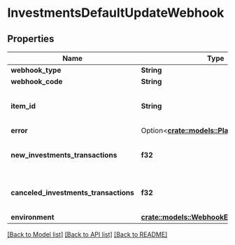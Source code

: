 # InvestmentsDefaultUpdateWebhook

## Properties

Name | Type | Description | Notes
------------ | ------------- | ------------- | -------------
**webhook_type** | **String** | `INVESTMENTS_TRANSACTIONS` | 
**webhook_code** | **String** | `DEFAULT_UPDATE` | 
**item_id** | **String** | The `item_id` of the Item associated with this webhook, warning, or error | 
**error** | Option<[**crate::models::PlaidError**](PlaidError.md)> |  | [optional]
**new_investments_transactions** | **f32** | The number of new transactions reported since the last time this webhook was fired. | 
**canceled_investments_transactions** | **f32** | The number of canceled transactions reported since the last time this webhook was fired. | 
**environment** | [**crate::models::WebhookEnvironmentValues**](WebhookEnvironmentValues.md) |  | 

[[Back to Model list]](../README.md#documentation-for-models) [[Back to API list]](../README.md#documentation-for-api-endpoints) [[Back to README]](../README.md)


